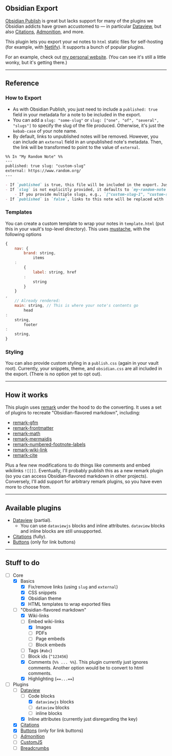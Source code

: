 ## Obsidian Export

[Obsidian Publish](https://obsidian.md/publish) is great but lacks support for many of the plugins we Obsidian addicts have grown accustomed to — in particular [Dataview](https://github.com/blacksmithgu/obsidian-dataview), but also [Citations](https://github.com/hans/obsidian-citation-plugin), [Admonition](https://github.com/valentine195/obsidian-admonition), and more.

This plugin lets you export your `md` notes to `html` static files for self-hosting (for example, with [Netlify](https://www.netlify.com/)). It supports a bunch of popular plugins.

For an example, check out [my personal website](https://jessehoogland.com/). (You can see it's still a little wonky, but it's getting there.)

---

## Reference

### How to Export

- As with Obsidian Publish, you just need to include a `published: true` field in your metadata for a note to be included in the export.
- You can add a `slug: "some-slug"` or `slug: ["one", "of", "several", "slugs"]` to specify the slug of the file produced. Otherwise, it's just the `kebab-case` of your note name.
- By default, links to unpublished notes will be removed. However, you can include an `external` field in an unpublished note's metadata. Then, the link will be transformed to point to the value of `external`.

```markdown
%% In "My Random Note" %%
---
published: true slug: "custom-slug"  
external: https://www.random.org/
---

- If `published` is true, this file will be included in the export. Just like Obsidian Publish.
- If `slug` is not explicitly provided, it defaults to `my-random-note`.
	- If you provide multiple slugs, e.g., `["custom-slug-1", "custom-slug-2"]`, then the note will be exported to a file whose name is the first provided slug. Eventually, I'd like to add support for redirecting additional slugs to the first.
- If `published` is `false`, links to this note will be replaced with `https://www.random.org/`

```

### Templates

You can create a custom template to wrap your notes in `template.html` (put this in your vault's top-level directory). This uses [mustache](https://www.npmjs.com/package/mustache), with the following options

```js
{
	nav: {
		brand: string,
			items
	:
		{
			label: string, href
		:
			string
		}
	}
,
	// Already rendered:
	main: string, // This is where your note's contents go 
		head
:
	string,
		footer
:
	string,
}
```

### Styling

You can also provide custom styling in a `publish.css` (again in your vault root). Currently, your snippets, theme, and `obsidian.css` are all included in the export. (There is no option yet to opt out).


---

## How it works

This plugin uses [remark](https://github.com/remarkjs/remark) under the hood to do the converting. It uses a set of plugins to recreate "Obsidian-flavored markdown", including:

- [remark-gfm](https://github.com/remarkjs/remark-gfm)
- [remark-frontmatter](https://github.com/remarkjs/remark-frontmatter)
- [remark-math](https://github.com/remarkjs/remark-math)
- [remark-mermaidjs](https://github.com/remcohaszing/remark-mermaidjs)
- [remark-numbered-footnote-labels](https://github.com/jackfletch/remark-numbered-footnote-labels)
- [remark-wiki-link](https://github.com/landakram/remark-wiki-link)
- [remark-cite](https://github.com/benrbray/remark-cite)

Plus a few new modifications to do things like comments and embed wikilinks `![[]]`. Eventually, I'll probably publish this as a new remark plugin (so you can access Obsidian-flavored markdown in other projects). Conversely, I'll add support for arbitrary remark plugins, so you have even more to choose from.

---

## Available plugins

- [Dataview](https://github.com/blacksmithgu/obsidian-dataview) (partial).
	- You can use `dataviewjs` blocks and inline attributes. `dataview` blocks and inline blocks are still unsupported.
- [Citations](https://github.com/hans/obsidian-citation-plugin) (fully).
- [Buttons](https://github.com/shabegom/buttons) (only for link buttons)

---

## Stuff to do

- [ ] Core
	- [x] Basics
		- [x] Fix/remove links (using `slug` and `external`)
		- [x] CSS snippets
		- [x] Obsidian theme
		- [x] HTML templates to wrap exported files
	- [ ] "Obsidian-flavored markdown"
		- [x] Wiki-links
		- [ ] Embed wiki-links
			- [x] Images
			- [ ] PDFs
			- [ ] Page embeds
			- [ ] Block embeds
		- [ ] Tags (`#abc`)
		- [ ] Block ids (`^123456`)
		- [x] Comments (`%% ... %%`). This plugin currently just ignores comments. Another option would be to convert to html comments.
		- [x] Highlighting (`==...==`)
- [ ] Plugins
	- [ ] [Dataview](https://github.com/blacksmithgu/obsidian-dataview)
		- [ ] Code blocks
			- [x] `dataviewjs` blocks
			- [ ] `dataview` blocks
			- [ ] inline blocks
		- [x] Inline attributes (currently just disregarding the key)
	- [x] [Citations](https://github.com/hans/obsidian-citation-plugin)
	- [x] [Buttons](https://github.com/shabegom/buttons) (only for link buttons)
	- [ ] [Admonition](https://github.com/valentine195/obsidian-admonition)
	- [ ] [CustomJS](https://github.com/samlewis0602/obsidian-custom-js)
	- [ ] [Breadcrumbs](https://github.com/SkepticMystic/breadcrumbs)	
